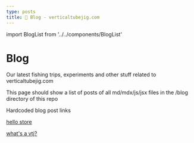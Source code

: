 ```yaml
---
type: posts
title: 📰 Blog - verticaltubejig.com
---
```

import BlogList from '../../components/BlogList'

# Blog

Our latest fishing trips, experiments and other stuff related to verticaltubejig.com

This page should show a list of posts of all md/mdx/js/jsx files in the /blog directory of this repo

Hardcoded blog post links

<BlogList/>

[hello store](/blog/hello-store)

[what's a vtj?](/blog/whats-a-vtj)
